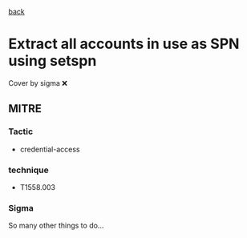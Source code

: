 [back](../index.md)
# Extract all accounts in use as SPN using setspn
Cover by sigma :x: 

## MITRE
### Tactic
  - credential-access

### technique
  - T1558.003

### Sigma

 So many other things to do...